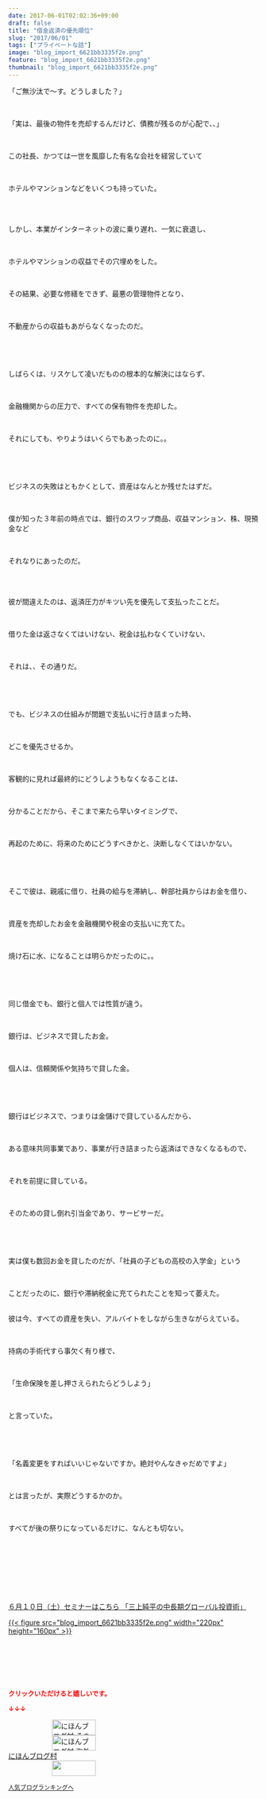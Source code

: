 ```yaml
---
date: 2017-06-01T02:02:36+09:00
draft: false
title: "借金返済の優先順位"
slug: "2017/06/01"
tags: ["プライベートな話"]
image: "blog_import_6621bb3335f2e.png"
feature: "blog_import_6621bb3335f2e.png"
thumbnail: "blog_import_6621bb3335f2e.png"
---
```

<p>「ご無沙汰で～す。どうしました？」</p><p> </p><p>「実は、最後の物件を売却するんだけど、債務が残るのが心配で、、」</p><p> </p><p>この社長、かつては一世を風靡した有名な会社を経営していて</p><p> </p><p>ホテルやマンションなどをいくつも持っていた。</p><p> </p><p><br/>しかし、本業がインターネットの波に乗り遅れ、一気に衰退し、</p><p> </p><p>ホテルやマンションの収益でその穴埋めをした。</p><p> </p><p>その結果、必要な修繕をできず、最悪の管理物件となり、</p><p> </p><p>不動産からの収益もあがらなくなったのだ。</p><p> </p><p> </p><p>しばらくは、リスケして凌いだものの根本的な解決にはならず、</p><p> </p><p>金融機関からの圧力で、すべての保有物件を売却した。</p><p> </p><p>それにしても、やりようはいくらでもあったのに。。</p><p> </p><p> </p><p>ビジネスの失敗はともかくとして、資産はなんとか残せたはずだ。</p><p> </p><p>僕が知った３年前の時点では、銀行のスワップ商品、収益マンション、株、現預金など</p><p> </p><p>それなりにあったのだ。</p><p> </p><p><br/>彼が間違えたのは、返済圧力がキツい先を優先して支払ったことだ。</p><p> </p><p>借りた金は返さなくてはいけない、税金は払わなくていけない、</p><p> </p><p>それは、、その通りだ。</p><p> </p><p> </p><p>でも、ビジネスの仕組みが問題で支払いに行き詰まった時、</p><p> </p><p>どこを優先させるか。</p><p> </p><p>客観的に見れば最終的にどうしようもなくなることは、</p><p> </p><p>分かることだから、そこまで来たら早いタイミングで、</p><p> </p><p>再起のために、将来のためにどうすべきかと、決断しなくてはいかない。</p><p> </p><p> </p><p>そこで彼は、親戚に借り、社員の給与を滞納し、幹部社員からはお金を借り、</p><p> </p><p>資産を売却したお金を金融機関や税金の支払いに充てた。</p><p> </p><p>焼け石に水、になることは明らかだったのに。。</p><p> </p><p> </p><p>同じ借金でも、銀行と個人では性質が違う。</p><p> </p><p>銀行は、ビジネスで貸したお金。</p><p> </p><p>個人は、信頼関係や気持ちで貸した金。</p><p> </p><p> </p><p>銀行はビジネスで、つまりは金儲けで貸しているんだから、</p><p> </p><p>ある意味共同事業であり、事業が行き詰まったら返済はできなくなるもので、</p><p> </p><p>それを前提に貸している。</p><p> </p><p>そのための貸し倒れ引当金であり、サービサーだ。</p><p> </p><p> </p><p>実は僕も数回お金を貸したのだが、「社員の子どもの高校の入学金」という</p><p> </p><p>ことだったのに、銀行や滞納税金に充てられたことを知って萎えた。</p><p><br/>彼は今、すべての資産を失い、アルバイトをしながら生きながらえている。</p><p> </p><p>持病の手術代すら事欠く有り様で、</p><p> </p><p>「生命保険を差し押さえられたらどうしよう」</p><p> </p><p>と言っていた。</p><p> </p><p> </p><p>「名義変更をすればいいじゃないですか。絶対やんなきゃだめですよ」</p><p> </p><p>とは言ったが、実際どうするかのか。</p><p> </p><p>すべてが後の祭りになっているだけに、なんとも切ない。</p><p> </p><p> </p><p> </p><p> </p><p><a href="10_ek" target="_blank">６月１０日（土）セミナーはこちら 「三上純平の中長期グローバル投資術」</a></p><p><a href="10_ek" target="_blank">{{< figure src="blog_import_6621bb3335f2e.png" width="220px" height="160px" >}}</a></p><p> </p><p> </p><p> </p><p><font color="#ff0000" size="2"><strong>クリックいただけると嬉しいです。</strong></font></p><p><font color="#ff0000" size="2"><strong>↓↓↓</strong></font></p><p><a href="ranking.html?p_cid=01260127" id="&amp;blogmura_banner" target="_blank"><img alt="にほんブログ村 その他生活ブログ 不動産投資へ" border="0" height="31" src="data:image/svg+xml;charset=utf-8,%3Csvg%20xmlns%3D%22http%3A%2F%2Fwww.w3.org%2F2000%2Fsvg%22%20title%3D%22Placeholder%20for%20Images%22%20role%3D%22presentation%22%20viewBox%3D%220%200%2088%2031%22%20%2F%3E" width="88" data-src="//life.blogmura.com/hudousantoushi/img/hudousantoushi88_31.gif" style="aspect-ratio: auto 88 / 31;"/><noscript><img alt="にほんブログ村 その他生活ブログ 不動産投資へ" border="0" height="31" src="//life.blogmura.com/hudousantoushi/img/hudousantoushi88_31.gif" width="88"></noscript></a><br/><a href="ranking.html?p_cid=01260127" target="_blank"><img alt="にほんブログ村 海外生活ブログ バリ島情報へ" border="0" height="31" src="data:image/svg+xml;charset=utf-8,%3Csvg%20xmlns%3D%22http%3A%2F%2Fwww.w3.org%2F2000%2Fsvg%22%20title%3D%22Placeholder%20for%20Images%22%20role%3D%22presentation%22%20viewBox%3D%220%200%2088%2031%22%20%2F%3E" width="88" data-src="https://img-proxy.blog-video.jp/images?url=http%3A%2F%2Foverseas.blogmura.com%2Fbali%2Fimg%2Fbali88_31.gif" style="aspect-ratio: auto 88 / 31;"/><noscript><img alt="にほんブログ村 海外生活ブログ バリ島情報へ" border="0" height="31" src="https://img-proxy.blog-video.jp/images?url=http%3A%2F%2Foverseas.blogmura.com%2Fbali%2Fimg%2Fbali88_31.gif" width="88"></noscript></a><br/><a href="ranking.html?p_cid=01260127" target="_blank">にほんブログ村</a><br/><a href="link.php?1804582" title="人気ブログランキングへ"><img border="0" height="31" src="data:image/svg+xml;charset=utf-8,%3Csvg%20xmlns%3D%22http%3A%2F%2Fwww.w3.org%2F2000%2Fsvg%22%20title%3D%22Placeholder%20for%20Images%22%20role%3D%22presentation%22%20viewBox%3D%220%200%2088%2031%22%20%2F%3E" width="88" data-src="https://blog.with2.net/img/banner/banner_22.gif" style="aspect-ratio: auto 88 / 31;"/><noscript><img border="0" height="31" src="https://blog.with2.net/img/banner/banner_22.gif" width="88"></noscript></a></p><p><a href="link.php?1804582" style="font-size: 12px;">人気ブログランキングへ</a></p>


